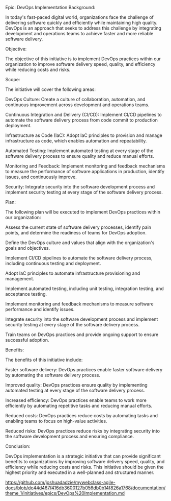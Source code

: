 Epic: DevOps Implementation
Background:

In today's fast-paced digital world, organizations face the challenge of delivering software quickly and efficiently while maintaining high quality. DevOps is an approach that seeks to address this challenge by integrating development and operations teams to achieve faster and more reliable software delivery.

Objective:

The objective of this initiative is to implement DevOps practices within our organization to improve software delivery speed, quality, and efficiency while reducing costs and risks.

Scope:

The initiative will cover the following areas:

DevOps Culture: Create a culture of collaboration, automation, and continuous improvement across development and operations teams.

Continuous Integration and Delivery (CI/CD): Implement CI/CD pipelines to automate the software delivery process from code commit to production deployment.

Infrastructure as Code (IaC): Adopt IaC principles to provision and manage infrastructure as code, which enables automation and repeatability.

Automated Testing: Implement automated testing at every stage of the software delivery process to ensure quality and reduce manual efforts.

Monitoring and Feedback: Implement monitoring and feedback mechanisms to measure the performance of software applications in production, identify issues, and continuously improve.

Security: Integrate security into the software development process and implement security testing at every stage of the software delivery process.

Plan:

The following plan will be executed to implement DevOps practices within our organization:

Assess the current state of software delivery processes, identify pain points, and determine the readiness of teams for DevOps adoption.

Define the DevOps culture and values that align with the organization's goals and objectives.

Implement CI/CD pipelines to automate the software delivery process, including continuous testing and deployment.

Adopt IaC principles to automate infrastructure provisioning and management.

Implement automated testing, including unit testing, integration testing, and acceptance testing.

Implement monitoring and feedback mechanisms to measure software performance and identify issues.

Integrate security into the software development process and implement security testing at every stage of the software delivery process.

Train teams on DevOps practices and provide ongoing support to ensure successful adoption.

Benefits:

The benefits of this initiative include:

Faster software delivery: DevOps practices enable faster software delivery by automating the software delivery process.

Improved quality: DevOps practices ensure quality by implementing automated testing at every stage of the software delivery process.

Increased efficiency: DevOps practices enable teams to work more efficiently by automating repetitive tasks and reducing manual efforts.

Reduced costs: DevOps practices reduce costs by automating tasks and enabling teams to focus on high-value activities.

Reduced risks: DevOps practices reduce risks by integrating security into the software development process and ensuring compliance.

Conclusion:

DevOps implementation is a strategic initiative that can provide significant benefits to organizations by improving software delivery speed, quality, and efficiency while reducing costs and risks. This initiative should be given the highest priority and executed in a well-planned and structured manner.



https://github.com/joshuadadzie/mywebclass-agile-docs/blob/de44d467f416db3600127b056db0b14f826a1768/documentation/theme_1/initiatives/epics/DevOps%20Implementation.md
